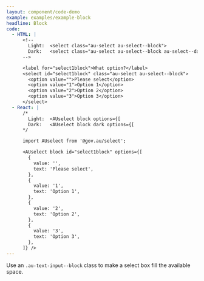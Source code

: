 ```yaml
---
layout: component/code-demo
example: examples/example-block
headline: Block
code:
  - HTML: |
      <!--
        Light:  <select class="au-select au-select--block">
        Dark:   <select class="au-select au-select--block au-select--dark">
      -->

      <label for="select1block">What option?</label>
      <select id="select1block" class="au-select au-select--block">
        <option value="">Please select</option>
        <option value="1">Option 1</option>
        <option value="2">Option 2</option>
        <option value="3">Option 3</option>
      </select>
  - React: |
      /*
        Light:  <AUselect block options={[
        Dark:   <AUselect block dark options={[
      */

      import AUselect from '@gov.au/select';

      <AUselect block id="select1block" options={[
        {
          value: '',
          text: 'Please select',
        },
        {
          value: '1',
          text: 'Option 1',
        },
        {
          value: '2',
          text: 'Option 2',
        },
        {
          value: '3',
          text: 'Option 3',
        },
      ]} />
---
```


Use an `.au-text-input--block` class to make a select box fill the available space.
